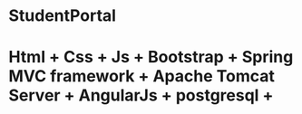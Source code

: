 # StudentPortal
# Html + Css + Js + Bootstrap + Spring MVC framework + Apache Tomcat Server + AngularJs + postgresql + 
